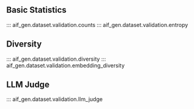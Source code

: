 ## Basic Statistics

::: aif_gen.dataset.validation.counts
::: aif_gen.dataset.validation.entropy

## Diversity

::: aif_gen.dataset.validation.diversity
::: aif_gen.dataset.validation.embedding_diversity

## LLM Judge

::: aif_gen.dataset.validation.llm_judge
